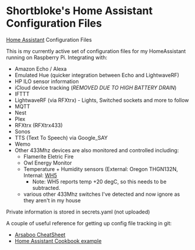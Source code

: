# Shortbloke's Home Assistant Configuration Files
[Home Assistant](https://home-assistant.io) Configuration Files 

This is my currently active set of configuration files for my HomeAssistant running on Raspberry Pi. Integrating with:

 - Amazon Echo / Alexa
 - Emulated Hue (quicker integration between Echo and LightwaveRF)
 - HP ILO sensor information
 - iCloud device tracking (*REMOVED DUE TO HIGH BATTERY DRAIN*)
 - IFTTT
 - LightwaveRF (via RFXtrx) - Lights, Switched sockets and more to follow
 - MQTT
 - Nest
 - Plex
 - RFXtrx (RFXtrx433)
 - Sonos
 - TTS (Text To Speech) via Google_SAY
 - Wemo
 - Other 433Mhz devices are also monitored and controlled including:
   - Flamerite Eletric Fire
   - Owl Energy Monitor
   - Temperature + Humidity sensors (External: Oregon THGN132N, Internal: [WH5](https://www.pitt-pladdy.com/blog/_20131228-233456_0000_Imagintronix_Temperature_Humidity_Sensor_Protocol_WH15B_for_WH1400_/)
     - Note: WH5 reports temp +20 degC, so this needs to be subtracted.
   - various other 433Mhz switches I've detected and now ignore as they aren't in my house

Private information is stored in secrets.yaml (not uploaded)

A couple of useful reference for getting up config file tracking in git:
- [Arsaboo CheatSheet](https://github.com/arsaboo/homeassistant-config/blob/master/HASS%20Cheatsheet.md)
- [Home Assistant Cookbook example](https://home-assistant.io/cookbook/githubbackup/)
